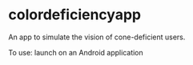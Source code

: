 # colordeficiencyapp
An app to simulate the vision of cone-deficient users.

To use: launch on an Android application
